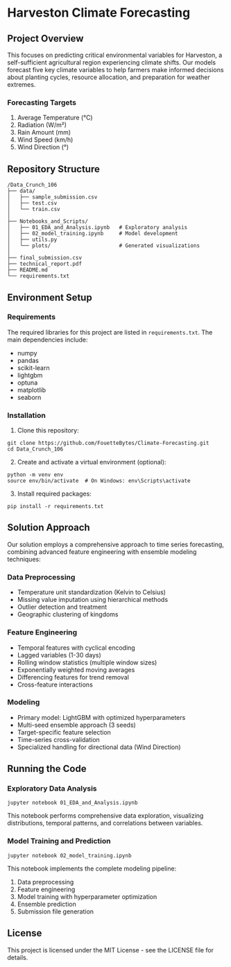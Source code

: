 # Harveston Climate Forecasting

## Project Overview

This focuses on predicting critical environmental variables for Harveston, a self-sufficient agricultural region experiencing climate shifts. Our models forecast five key climate variables to help farmers make informed decisions about planting cycles, resource allocation, and preparation for weather extremes.

### Forecasting Targets

1. Average Temperature (°C)
2. Radiation (W/m²)
3. Rain Amount (mm)
4. Wind Speed (km/h)
5. Wind Direction (°)

## Repository Structure

```
/Data_Crunch_106
├── data/                           
│   ├── sample_submission.csv       
│   ├── test.csv                    
│   └── train.csv                   
│
├── Notebooks_and_Scripts/
│   ├── 01_EDA_and_Analysis.ipynb   # Exploratory analysis
│   ├── 02_model_training.ipynb     # Model development
│   ├── utils.py
│   └── plots/                      # Generated visualizations
│
├── final_submission.csv            
├── technical_report.pdf            
├── README.md                      
└── requirements.txt                                
```

## Environment Setup

### Requirements

The required libraries for this project are listed in `requirements.txt`. The main dependencies include:

- numpy
- pandas
- scikit-learn
- lightgbm
- optuna
- matplotlib
- seaborn

### Installation

1. Clone this repository:
```
git clone https://github.com/FouetteBytes/Climate-Forecasting.git
cd Data_Crunch_106
```

2. Create and activate a virtual environment (optional):
```
python -m venv env
source env/bin/activate  # On Windows: env\Scripts\activate
```

3. Install required packages:
```
pip install -r requirements.txt
```

## Solution Approach

Our solution employs a comprehensive approach to time series forecasting, combining advanced feature engineering with ensemble modeling techniques:

### Data Preprocessing
- Temperature unit standardization (Kelvin to Celsius)
- Missing value imputation using hierarchical methods
- Outlier detection and treatment
- Geographic clustering of kingdoms

### Feature Engineering
- Temporal features with cyclical encoding
- Lagged variables (1-30 days)
- Rolling window statistics (multiple window sizes)
- Exponentially weighted moving averages
- Differencing features for trend removal
- Cross-feature interactions

### Modeling
- Primary model: LightGBM with optimized hyperparameters
- Multi-seed ensemble approach (3 seeds)
- Target-specific feature selection
- Time-series cross-validation
- Specialized handling for directional data (Wind Direction)

## Running the Code

### Exploratory Data Analysis

```
jupyter notebook 01_EDA_and_Analysis.ipynb
```

This notebook performs comprehensive data exploration, visualizing distributions, temporal patterns, and correlations between variables.

### Model Training and Prediction

```
jupyter notebook 02_model_training.ipynb
```

This notebook implements the complete modeling pipeline:
1. Data preprocessing
2. Feature engineering
3. Model training with hyperparameter optimization
4. Ensemble prediction
5. Submission file generation

## License
This project is licensed under the MIT License - see the LICENSE file for details.
